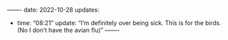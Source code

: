 ——-
date: 2022-10-28
updates:
  - time: “08:21”
    update: “I’m definitely over being sick. This is for the birds. (No I don’t have the avian flu)”
——-
